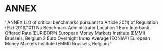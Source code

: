 # ANNEX

‘ ANNEX List of critical benchmarks pursuant to Article 20(1) of Regulation (EU) 2016/1011 No Benchmark Administrator Location 1 Euro Interbank Offered Rate (EURIBOR®) European Money Markets Institute (EMMI) Brussels, Belgium 2 Euro Overnight Index Average (EONIA®) European Money Markets Institute (EMMI) Brussels, Belgium ’


